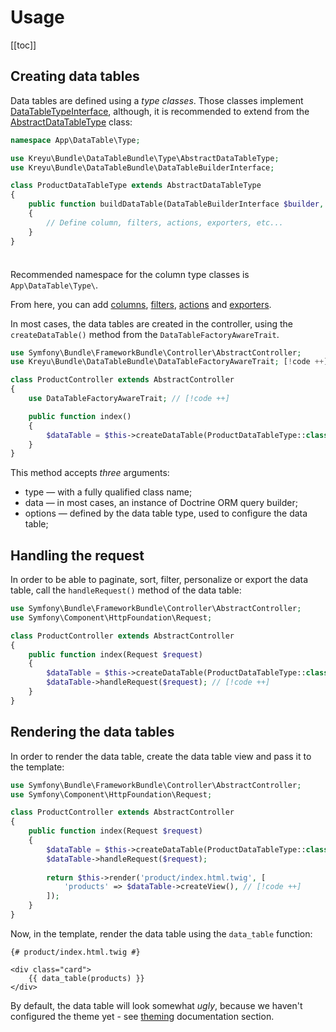 # Usage

[[toc]]

## Creating data tables

Data tables are defined using a _type classes_. Those classes implement [DataTableTypeInterface](https://github.com/Kreyu/data-table-bundle/blob/main/src/Type/DataTableTypeInterface.php), although, it is recommended to extend from the [AbstractDataTableType](https://github.com/Kreyu/data-table-bundle/blob/main/src/Type/AbstractDataTableType.php) class:

```php
namespace App\DataTable\Type;

use Kreyu\Bundle\DataTableBundle\Type\AbstractDataTableType;
use Kreyu\Bundle\DataTableBundle\DataTableBuilderInterface;

class ProductDataTableType extends AbstractDataTableType
{
    public function buildDataTable(DataTableBuilderInterface $builder, array $options): void
    {
        // Define column, filters, actions, exporters, etc...
    }
}
```

<div class="tip custom-block" style="padding-top: 8px;">

Recommended namespace for the column type classes is `App\DataTable\Type\`.

</div>

From here, you can add [columns](components/columns.md), [filters](components/filters.md), [actions](components/actions.md) and [exporters](components/exporters.md).

In most cases, the data tables are created in the controller, using the `createDataTable()` method from the `DataTableFactoryAwareTrait`.

```php
use Symfony\Bundle\FrameworkBundle\Controller\AbstractController;
use Kreyu\Bundle\DataTableBundle\DataTableFactoryAwareTrait; [!code ++]

class ProductController extends AbstractController
{
    use DataTableFactoryAwareTrait; // [!code ++]

    public function index()
    {
        $dataTable = $this->createDataTable(ProductDataTableType::class); // [!code ++]
    }
}
```

This method accepts _three_ arguments:

- type — with a fully qualified class name;
- data — in most cases, an instance of Doctrine ORM query builder;
- options — defined by the data table type, used to configure the data table;

## Handling the request

In order to be able to paginate, sort, filter, personalize or export the data table, call the `handleRequest()` method of the data table:

```php
use Symfony\Bundle\FrameworkBundle\Controller\AbstractController;
use Symfony\Component\HttpFoundation\Request;

class ProductController extends AbstractController
{
    public function index(Request $request)
    {
        $dataTable = $this->createDataTable(ProductDataTableType::class);
        $dataTable->handleRequest($request); // [!code ++]
    }
}
```

## Rendering the data tables

In order to render the data table, create the data table view and pass it to the template:

```php
use Symfony\Bundle\FrameworkBundle\Controller\AbstractController;
use Symfony\Component\HttpFoundation\Request;

class ProductController extends AbstractController
{
    public function index(Request $request)
    {
        $dataTable = $this->createDataTable(ProductDataTableType::class);
        $dataTable->handleRequest($request);
        
        return $this->render('product/index.html.twig', [
            'products' => $dataTable->createView(), // [!code ++]
        ]);
    }
}
```

Now, in the template, render the data table using the `data_table` function:

```twig
{# product/index.html.twig #}

<div class="card">
    {{ data_table(products) }}
</div>
```

By default, the data table will look somewhat _ugly_, because we haven't configured the theme yet - see [theming](features/theming.md) documentation section.
